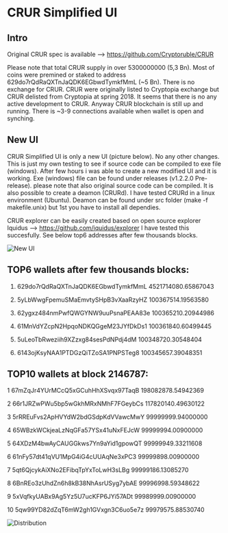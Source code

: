 CRUR Simplified UI
===================

Intro
-----
Original CRUR spec is available --> https://github.com/Cryptoruble/CRUR 

Please note that total CRUR supply in over 5300000000 (5,3 Bn). Most of coins were premined or staked to address 629do7rQdRaQXTnJaQDK6EGbwdTymkfMmL (~5 Bn). There is no exchange for CRUR. CRUR were originally listed to Cryptopia exchange but CRUR delisted from Cryptopia at spring 2018. It seems that there is no any active development to CRUR. Anyway CRUR blockchain is still up and running. There is ~3-9 connections available when wallet is open and synching.

New UI
------
CRUR Simplified UI is only a new UI (picture below). No any other changes. This is just my own testing to see if source code can be compiled to exe file (windows). After few hours i was able to create a new modified UI and it is working. Exe (windows) file can be found under releases (v1.2.2.0 Pre-release). please note that also original source code can be compiled. It is also possible to create a deamon (CRURd). I have tested CRURd in a linux environment (Ubuntu). Deamon can be found under src folder (make -f makefile.unix) but 1st you have to install all dependies.

CRUR explorer can be easily created based on open source explorer Iquidus --> https://github.com/iquidus/explorer
I have tested this succesfully. See below top6 addresses after few thousands blocks.

![New UI](https://github.com/bicypto/CRUR-Simplified-UI/blob/master/new_crur_wallet.PNG)

TOP6 wallets after few thousands blocks:
--------------------------------

1.	629do7rQdRaQXTnJaQDK6EGbwdTymkfMmL	4521714080.65867043

2.	5yLbWwgFpemuSMaEmvtySHpB3vXaaRzyHZ	100367514.19563580

3.	62ygxz484nmPwfQWGYNW9uuPsnaPEAA83e	100365210.20944986

4.	61MnVdYZcpN2HpqoNDKQGgeM23JYfDkDs1	100361840.60499445

5.	5uLeoTbRweziih9XZzxg84sesPdNPdj4dM	100348720.30548404

6.	6143ojKsyNAA1PTDGzQiTZoSA1PNPSTeg8	100345657.39048351

 
TOP10 wallets at block 2146787:
--------------------------------
1	67mZqJr4YUrMCcQ5xGCuhHhXSvqx97TaqB	198082878.54942369

2	66r1JRZwPWu5bp5wGkhMRxNMhF7FGeybCs	117820140.49630122

3	5rRREuFvs2ApHVYdW2bdGSdpKdVVawcMwY	99999999.94000000

4	65WBzkWCkjeaLzNqGFa57YSx41uNxFEJcW	99999994.00900000

5	64XDzM4bwAyCAUGGkws7Yn9aYid1gpowQT	99999949.33211608

6	61nFy57dt41qVU1MpG4iG4cUUAqNe3xPC3	99999898.00900000

7	5qt6QjcykAiXNo2EFibqTpYxToLwH3sLBg	99999186.13085270

8	6BnREo3zUhdZn6h8kB38NhAsrUSyg7ybAE	99996998.59348622

9	5xVqfkyUABx9Ag5Yz5U7ucKFP6JYi57ADt	99989999.00900000

10	5qw99YD82dZqT6mW2gh1GVxgn3C6uo5e7z	99979575.88530740

![Distribution](https://github.com/bicypto/CRUR-Simplified-UI/blob/master/distribution.PNG)





